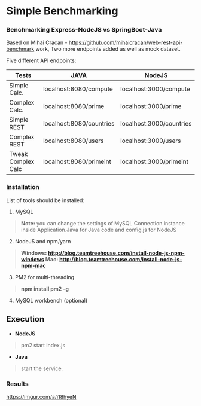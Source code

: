 # Simple Benchmarking
### Benchmarking Express-NodeJS vs SpringBoot-Java
Based on Mihai Cracan - https://github.com/mihaicracan/web-rest-api-benchmark work,
Two more endpoints added as well as mock dataset.

Five different API endpoints:

|      Tests       |JAVA                           |NodeJS                       |
|------------------|-------------------------------|-----------------------------|
|Simple Calc.      |   localhost:8080/compute      |   localhost:3000/compute    |
|Complex Calc.     |   localhost:8080/prime        |   localhost:3000/prime      |
|Simple REST       |   localhost:8080/countries    |   localhost:3000/countries  |
|Complex REST      |   localhost:8080/users        |   localhost:3000/users      |
|Tweak Complex Calc|   localhost:8080/primeint     |   localhost:3000/primeint   |


### Installation
List of tools should be installed:
1. MySQL  
> **Note:** you can change the settings of MySQL Connection instance inside Application.Java for Java code and config.js for NodeJS

2. NodeJS and npm/yarn
> **Windows:  http://blog.teamtreehouse.com/install-node-js-npm-windows
Mac: http://blog.teamtreehouse.com/install-node-js-npm-mac**

3. PM2 for multi-threading 
> **npm install pm2 -g**

4. MySQL workbench (optional)

## Execution
- **NodeJS**
> pm2 start index.js 
- **Java**
> start the service.

### Results
https://imgur.com/a/i18hyeN
